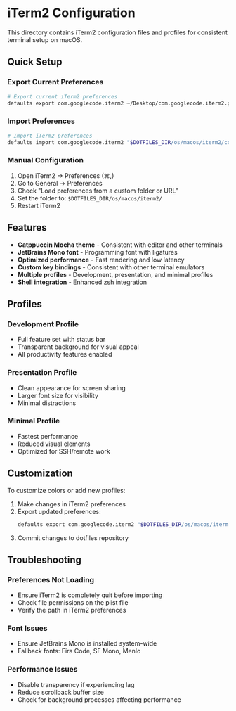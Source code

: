 # iTerm2 Configuration

This directory contains iTerm2 configuration files and profiles for consistent terminal setup on macOS.

## Quick Setup

### Export Current Preferences
```bash
# Export current iTerm2 preferences
defaults export com.googlecode.iterm2 ~/Desktop/com.googlecode.iterm2.plist
```

### Import Preferences
```bash
# Import iTerm2 preferences
defaults import com.googlecode.iterm2 "$DOTFILES_DIR/os/macos/iterm2/com.googlecode.iterm2.plist"
```

### Manual Configuration

1. Open iTerm2 → Preferences (⌘,)
2. Go to General → Preferences
3. Check "Load preferences from a custom folder or URL"
4. Set the folder to: `$DOTFILES_DIR/os/macos/iterm2/`
5. Restart iTerm2

## Features

- **Catppuccin Mocha theme** - Consistent with editor and other terminals
- **JetBrains Mono font** - Programming font with ligatures
- **Optimized performance** - Fast rendering and low latency
- **Custom key bindings** - Consistent with other terminal emulators
- **Multiple profiles** - Development, presentation, and minimal profiles
- **Shell integration** - Enhanced zsh integration

## Profiles

### Development Profile
- Full feature set with status bar
- Transparent background for visual appeal
- All productivity features enabled

### Presentation Profile
- Clean appearance for screen sharing
- Larger font size for visibility
- Minimal distractions

### Minimal Profile
- Fastest performance
- Reduced visual elements
- Optimized for SSH/remote work

## Customization

To customize colors or add new profiles:

1. Make changes in iTerm2 preferences
2. Export updated preferences:
   ```bash
   defaults export com.googlecode.iterm2 "$DOTFILES_DIR/os/macos/iterm2/com.googlecode.iterm2.plist"
   ```
3. Commit changes to dotfiles repository

## Troubleshooting

### Preferences Not Loading
- Ensure iTerm2 is completely quit before importing
- Check file permissions on the plist file
- Verify the path in iTerm2 preferences

### Font Issues
- Ensure JetBrains Mono is installed system-wide
- Fallback fonts: Fira Code, SF Mono, Menlo

### Performance Issues
- Disable transparency if experiencing lag
- Reduce scrollback buffer size
- Check for background processes affecting performance 